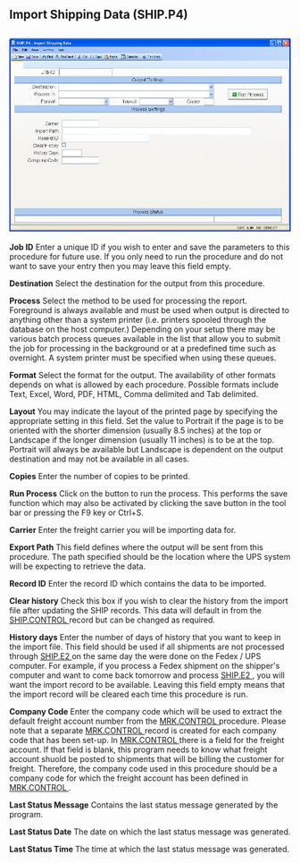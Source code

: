 ##  Import Shipping Data (SHIP.P4)

<PageHeader />

##

![](./SHIP-P4-1.jpg)

**Job ID** Enter a unique ID if you wish to enter and save the parameters to
this procedure for future use. If you only need to run the procedure and do
not want to save your entry then you may leave this field empty.  
  
**Destination** Select the destination for the output from this procedure.  
  
**Process** Select the method to be used for processing the report. Foreground
is always available and must be used when output is directed to anything other
than a system printer (i.e. printers spooled through the database on the host
computer.) Depending on your setup there may be various batch process queues
available in the list that allow you to submit the job for processing in the
background or at a predefined time such as overnight. A system printer must be
specified when using these queues.  
  
**Format** Select the format for the output. The availability of other formats
depends on what is allowed by each procedure. Possible formats include Text,
Excel, Word, PDF, HTML, Comma delimited and Tab delimited.  
  
**Layout** You may indicate the layout of the printed page by specifying the
appropriate setting in this field. Set the value to Portrait if the page is to
be oriented with the shorter dimension (usually 8.5 inches) at the top or
Landscape if the longer dimension (usually 11 inches) is to be at the top.
Portrait will always be available but Landscape is dependent on the output
destination and may not be available in all cases.  
  
**Copies** Enter the number of copies to be printed.  
  
**Run Process** Click on the button to run the process. This performs the save
function which may also be activated by clicking the save button in the tool
bar or pressing the F9 key or Ctrl+S.  
  
**Carrier** Enter the freight carrier you will be importing data for.  
  
**Export Path** This field defines where the output will be sent from this
procedure. The path specified should be the location where the UPS system will
be expecting to retrieve the data.  
  
**Record ID** Enter the record ID which contains the data to be imported.  
  
**Clear history** Check this box if you wish to clear the history from the import file after updating the SHIP records. This data will default in from the [ SHIP.CONTROL ](../../../../../../../../../../../rover/AP-OVERVIEW/AP-ENTRY/AP-E/AP-E-1/MSHIP-E/MSHIP-E-1/SHIP-CONTROL) record but can be changed as required.   
  
**History days** Enter the number of days of history that you want to keep in the import file. This field should be used if all shipments are not processed through [ SHIP.E2 ](../../../../../../../../../../../rover/AP-OVERVIEW/AP-ENTRY/AP-E/AP-E-1/CURRENCY-CONTROL/SO-E/SO-E-4/SHIP-E/SO-P1/SHIP-E2) on the same day the were done on the Fedex / UPS computer. For example, if you process a Fedex shipment on the shipper's computer and want to come back tomorrow and process [ SHIP.E2 ](../../../../../../../../../../../rover/AP-OVERVIEW/AP-ENTRY/AP-E/AP-E-1/CURRENCY-CONTROL/SO-E/SO-E-4/SHIP-E/SO-P1/SHIP-E2) , you will want the import record to be available. Leaving this field empty means that the import record will be cleared each time this procedure is run.   
  
**Company Code** Enter the company code which will be used to extract the default freight account number from the [ MRK.CONTROL ](../../../../../../../../../../../rover/AP-OVERVIEW/AP-ENTRY/AP-E/AP-E-1/CURRENCY-CONTROL/SO-E/MRK-CONTROL) procedure. Please note that a separate [ MRK.CONTROL ](../../../../../../../../../../../rover/AP-OVERVIEW/AP-ENTRY/AP-E/AP-E-1/CURRENCY-CONTROL/SO-E/MRK-CONTROL) record is created for each company code that has been set-up. In [ MRK.CONTROL ](../../../../../../../../../../../rover/AP-OVERVIEW/AP-ENTRY/AP-E/AP-E-1/CURRENCY-CONTROL/SO-E/MRK-CONTROL) there is a field for the freight account. If that field is blank, this program needs to know what freight account shuold be posted to shipments that will be billing the customer for freight. Therefore, the company code used in this procedure should be a company code for which the freight account has been defined in [ MRK.CONTROL ](../../../../../../../../../../../rover/AP-OVERVIEW/AP-ENTRY/AP-E/AP-E-1/CURRENCY-CONTROL/SO-E/MRK-CONTROL) .   
  
**Last Status Message** Contains the last status message generated by the
program.  
  
**Last Status Date** The date on which the last status message was generated.  
  
**Last Status Time** The time at which the last status message was generated.  
  
  
<badge text= "Version 8.10.57" vertical="middle" />

<PageFooter />